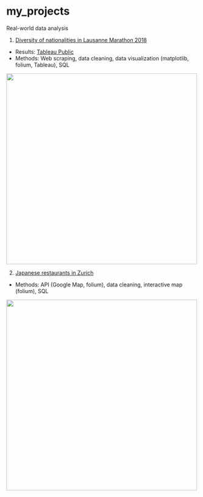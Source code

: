 # my_projects
Real-world data analysis

1. [Diversity of nationalities in Lausanne Marathon 2018](https://github.com/ksonod/my_projects/tree/master/LausanneMarathon)   
- Results: [Tableau Public](https://public.tableau.com/profile/kotaro.sonoda#!/vizhome/LausanneMarathon/dashboard)  
- Methods: Web scraping, data cleaning, data visualization (matplotlib, folium, Tableau), SQL
<img src="https://i.imgur.com/cOdHOFE.png" width="500px">      


2. [Japanese restaurants in Zurich](https://github.com/ksonod/my_projects/tree/master/JapaneseRestaurantsInZurich)
- Methods: API (Google Map, folium), data cleaning, interactive map (folium), SQL
<img src="https://i.imgur.com/0WobSrz.png" width="500px"> 
